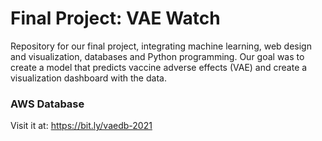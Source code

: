 # Final Project: VAE Watch
Repository for our final project, integrating machine learning, web design and visualization, databases and Python programming. Our goal was to create a model that predicts vaccine adverse effects (VAE) and create a visualization dashboard with the data.

### AWS Database
Visit it at: https://bit.ly/vaedb-2021